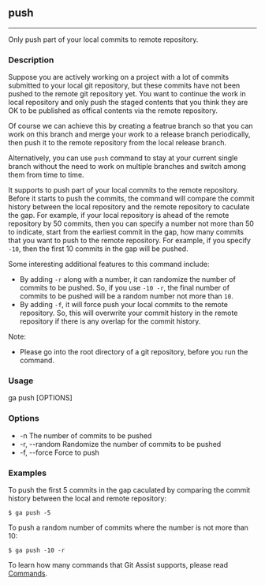 ## push

---

Only push part of your local commits to remote repository.
 
### Description

Suppose you are actively working on a project with a lot of commits submitted to your local git repository, but these commits have not been pushed to the remote git repository yet. You want to continue the work in local repository and only push the staged contents that you think they are OK to be published as offical contents via the remote repository.

Of course we can achieve this by creating a featrue branch so that you can work on this branch and merge your work to a release branch periodically, then push it to the remote repository from the local release branch.

Alternatively, you can use `push` command to stay at your current single branch without the need to work on multiple branches and switch among them from time to time.

It supports to push part of your local commits to the remote repository. Before it starts to push the commits, the command will compare the commit history between the local repository and the remote repository to caculate the gap. For example, if your local repository is ahead of the remote repository by 50 commits, then you can specify a number not more than 50 to indicate, start from the earliest commit in the gap, how many commits that you want to push to the remote repository. For example, if you specify `-10`, then the first 10 commits in the gap will be pushed.

Some interesting additional features to this command include:
* By adding `-r` along with a number, it can randomize the number of commits to be pushed. So, if you use `-10 -r`, the final number of commits to be pushed will be a random number not more than `10`.
* By adding `-f`, it will force push your local commits to the remote repository. So, this will overwrite your commit history in the remote repository if there is any overlap for the commit history.

Note:
* Please go into the root directory of a git repository, before you run the command.

### Usage

ga push [OPTIONS]

### Options

* -n            The number of commits to be pushed
* -r, --random  Randomize the number of commits to be pushed
* -f, --force   Force to push

### Examples

To push the first 5 commits in the gap caculated by comparing the commit history between the local and remote repository:
```shell
$ ga push -5
```

To push a random number of commits where the number is not more than 10:
```shell
$ ga push -10 -r
```

To learn how many commands that Git Assist supports, please read [Commands](../commands.md).
